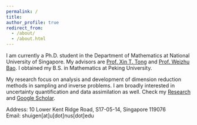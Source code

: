 ```yaml
---
permalink: /
title: 
author_profile: true
redirect_from: 
  - /about/
  - /about.html
---
```


I am currently a Ph.D. student in the Department of Mathematics at National University of Singapore.
My advisors are [Prof. Xin T. Tong](https://sites.google.com/view/xintongthomson/home) and [Prof. Weizhu Bao](https://blog.nus.edu.sg/matbwz/).
I obtained my B.S. in Mathematics at Peking University. 

My research focus on analysis and development of dimension reduction methods in sampling and inverse problems. 
I am broadly interested in uncertainty quantification and data assimilation as well. 
Check my [Research](/research/) and [Google Scholar](https://scholar.google.com/citations?user=MaIJOcIAAAAJ). 

Address: 10 Lower Kent Ridge Road, S17-05-14, Singapore 119076
<br>Email: shuigen\[at\]u\[dot\]nus\[dot\]edu 
